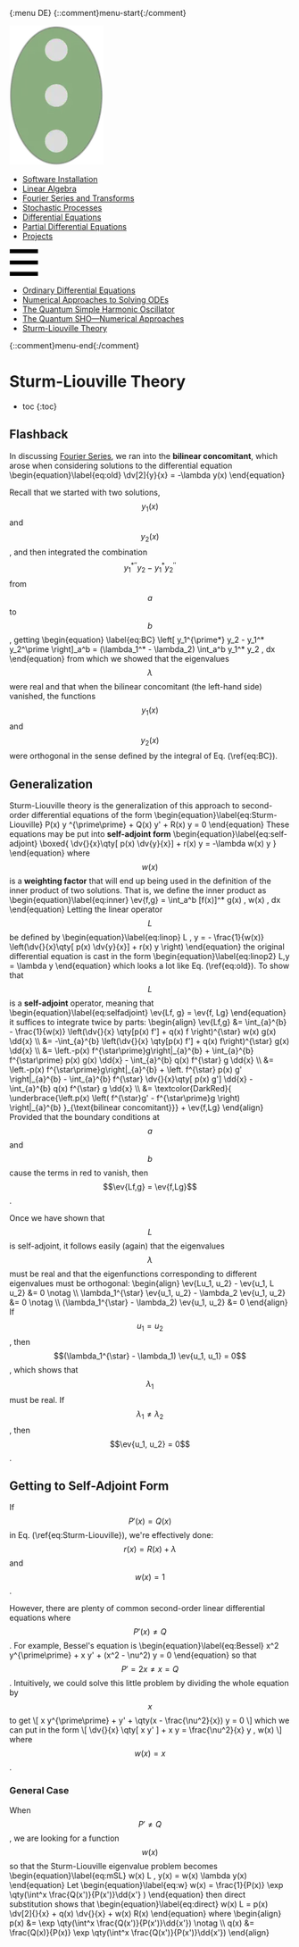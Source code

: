 {:menu DE}
{::comment}menu-start{:/comment}

<div class="dropdown">
<label id="main-menu"><img id="master" src="figs/master.webp"></label>
<div class="dropdown-content">
<ul>
<li><a href="SW-Installation.html">Software Installation</a></li>
<li><a href="LA-LinearAlgebra.html">Linear Algebra</a></li>
<li><a href="FO-Intro.html">Fourier Series and Transforms</a></li>
<li><a href="ST-Random.html">Stochastic Processes</a></li>
<li><a href="DE-DE1.html">Differential Equations</a></li>
<li><a href="PD-PD1.html">Partial Differential Equations</a></li>
<li><a href="PR-Project.html">Projects</a></li>
</ul>
</div>
</div>
<div class="dropdown hamburger">
<label id="hamburger-menu"><img id="hamburger" src="figs/hamburger.webp"></label>
<div class="dropdown-content">
<ul>
<li><a href="DE-DE1.html">Ordinary Differential Equations</a></li>
<li><a href="DE-DE2.html">Numerical Approaches to Solving ODEs</a></li>
<li><a href="DE-SHO-analytic.html">The Quantum Simple Harmonic Oscillator</a></li>
<li><a href="DE-SHO-numerical.html">The Quantum SHO—Numerical Approaches</a></li>
<li><a href="DE-SturmLiouville.html">Sturm-Liouville Theory</a></li>
</ul>
</div>
</div>

{::comment}menu-end{:/comment}

# Sturm-Liouville Theory

* toc
{:toc}

## Flashback

In discussing [Fourier Series](FO-FourierSeries.md), we ran into the **bilinear concomitant**, which arose when considering solutions to the differential equation
\begin{equation}\label{eq:old}
  \dv[2]{y}{x} = -\lambda y(x)
\end{equation}

Recall that we started with two solutions, $$y_1(x)$$ and $$y_2(x)$$, and then integrated the combination $$y_1 ^{*\prime\prime} y_2 - y_1^* y_2 ^{\prime\prime}$$ from $$a$$ to $$b$$, getting
\begin{equation} \label{eq:BC}
\left[ y\_1^{\prime\*} y\_2 - y_1^\* y_2^\prime \right]_a^b  =
  (\lambda_1^\* - \lambda_2) \int_a^b y\_1^\* y_2 \, dx
\end{equation}
from which we showed that the eigenvalues $$\lambda$$ were real and that when the bilinear concomitant (the left-hand side) vanished, the functions $$y_1(x)$$ and $$y_2(x)$$ were orthogonal in the sense defined by the integral of Eq.&nbsp;(\ref{eq:BC}).

## Generalization

Sturm-Liouville theory is the generalization of this approach to second-order differential equations of the form
\begin{equation}\label{eq:Sturm-Liouville}
  P(x) y ^{\prime\prime} + Q(x) y' + R(x) y = 0
\end{equation}
These equations may be put into **self-adjoint form**
\begin{equation}\label{eq:self-adjoint}
  \boxed{  \dv{}{x}\qty[ p(x) \dv{y}{x}] + r(x) y = -\lambda w(x) y }
\end{equation}
where $$w(x)$$ is a **weighting factor** that will end up being used in the definition of the inner product of two solutions. That is, we define the inner product as
\begin{equation}\label{eq:inner}
  \ev{f,g} = \int_a^b [f(x)]^* g(x) \, w(x) \, dx
\end{equation}
Letting the linear operator $$L$$ be defined by
\begin{equation}\label{eq:linop}
  L \, y = - \frac{1}{w(x)} \left(\dv{}{x}\qty[ p(x) \dv{y}{x}] + r(x) y \right)
\end{equation}
the original differential equation is cast in the form
\begin{equation}\label{eq:linop2}
  L\,y = \lambda y
\end{equation}
which looks a lot like Eq.&nbsp;(\ref{eq:old}). To show that $$L$$ is a **self-adjoint** operator, meaning that
\begin{equation}\label{eq:selfadjoint}
  \ev{Lf, g} = \ev{f, Lg}
\end{equation}
it suffices to integrate twice by parts:
\begin{align}
 \ev{Lf,g} &= \int_{a}^{b} - \frac{1}{w(x)} 
   \left(\dv{}{x} \qty[p(x) f'] + q(x) f \right)^{\star}
    w(x) g(x) \dd{x}  \\\ 
   &= -\int_{a}^{b}  \left(\dv{}{x} \qty[p(x) f'] + q(x) f\right)^{\star} g(x) \dd{x} \\\ 
   &= \left.-p(x) f^{\star\prime}g\right|\_{a}^{b} + \int_{a}^{b} f^{\star\prime} p(x) g(x) \dd{x} -
    \int_{a}^{b} q(x) f^{\star} g \dd{x} \\\ 
    &= \left.-p(x) f^{\star\prime}g\right|\_{a}^{b} +
       \left. f^{\star} p(x) g' \right|\_{a}^{b} -
       \int_{a}^{b} f^{\star} \dv{}{x}\qty[ p(x) g'] \dd{x} -
       \int_{a}^{b} q(x) f^{\star} g \dd{x} \\\ 
       &=  \textcolor{DarkRed}{ 
        \underbrace{\left.p(x) \left( f^{\star}g' - f^{\star\prime}g \right) \right|\_{a}^{b} }\_{\text{bilinear concomitant}}} + \ev{f,Lg}
\end{align}
Provided that the boundary conditions at $$a$$ and $$b$$ cause the terms in red to vanish, then $$\ev{Lf,g} = \ev{f,Lg}$$.

Once we have shown that $$L$$ is self-adjoint, it follows easily (again) that the eigenvalues $$\lambda$$ must be real and that the eigenfunctions corresponding to different eigenvalues must be orthogonal:
\begin{align}
  \ev{Lu_1, u_2} - \ev{u_1, L u_2}  &= 0 \notag \\\ 
  \lambda_1^{\star} \ev{u_1, u_2} - \lambda_2 \ev{u_1, u_2} &= 0 \notag \\\ 
  (\lambda_1^{\star} - \lambda_2) \ev{u_1, u_2} &= 0
\end{align}
If $$u_1 = u_2$$, then $$(\lambda_1^{\star} - \lambda_1) \ev{u_1, u_1} = 0$$, which shows that $$\lambda_1$$ must be real. If $$\lambda_1 \ne \lambda_2$$, then $$\ev{u_1, u_2} = 0$$.

## Getting to Self-Adjoint Form

If $$P'(x) = Q(x)$$ in Eq.&nbsp;(\ref{eq:Sturm-Liouville}), we're effectively done: $$r(x) = R(x) + \lambda$$ and $$w(x) = 1$$.

However, there are plenty of common second-order linear differential equations where $$P'(x) \ne Q$$. For example, Bessel's equation is
\begin{equation}\label{eq:Bessel}
  x^2 y^{\prime\prime} + x y' + (x^2 - \nu^2) y = 0
\end{equation}
so that $$P' = 2x \ne x = Q$$. Intuitively, we could solve this little problem by dividing the whole equation by $$x$$ to get
\\[
    x y^{\prime\prime} + y' + \qty(x - \frac{\nu^2}{x}) y = 0
\\]
which we can put in the form
\\[
    \dv{}{x} \qty[ x y' ] + x y = \frac{\nu^2}{x} y \, w(x)
\\]
where $$w(x) = x$$.

### General Case

When $$P' \ne Q$$, we are looking for a function $$w(x)$$ so that the Sturm-Liouville eigenvalue problem becomes
\begin{equation}\label{eq:mSL}
  w(x) L \, y(x) = w(x) \lambda y(x)
\end{equation}
Let
\begin{equation}\label{eq:w}
  w(x) = \frac{1}{P(x)} \exp \qty(\int^x \frac{Q(x')}{P(x')}\dd{x'} )
\end{equation}
then direct substitution shows that
\begin{equation}\label{eq:direct}
  w(x) L = p(x) \dv[2]{}{x} + q(x) \dv{}{x} + w(x) R(x)
\end{equation}
where
\begin{align}
  p(x) &= \exp \qty(\int^x \frac{Q(x')}{P(x')}\dd{x'}) \notag \\\ 
  q(x) &= \frac{Q(x)}{P(x)} \exp \qty(\int^x \frac{Q(x')}{P(x')}\dd{x'})
\end{align}
